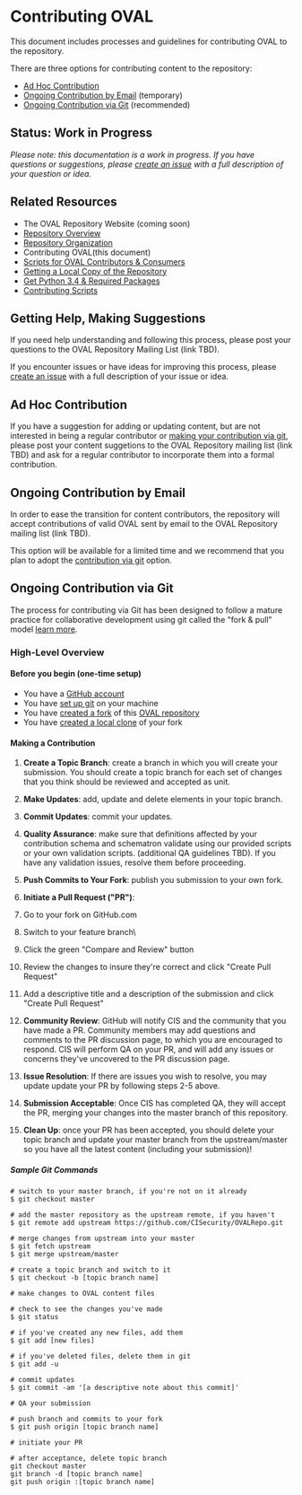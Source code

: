 # Contributing OVAL

This document includes processes and guidelines for contributing OVAL to the repository.

There are three options for contributing content to the repository:

- [Ad Hoc Contribution](#ad-hoc-contribution)
- [Ongoing Contribution by Email](#ongoing-contribution-by-email) (temporary)
- [Ongoing Contribution via Git](#ongoing-contribution-by-git) (recommended)

## Status: Work in Progress
*Please note: this documentation is a work in progress. If you have questions or suggestions, 
please [create an issue](https://github.com/CISecurity/OVALRepo/issues/new) with a full
description of your question or idea.*

## Related Resources

- The OVAL Repository Website (coming soon)
- [Repository Overview](./README.md)
- [Repository Organization](./repository/README.md)
- Contributing OVAL(this document)
- [Scripts for OVAL Contributors & Consumers](./scripts/README.md)
 - [Getting a Local Copy of the Repository](./README.getting.repo.md)
 - [Get Python 3.4 & Required Packages](./scripts/README.scripting.setup.md)
 - [Contributing Scripts](./scripts/CONTRIBUTING.md)

## Getting Help, Making Suggestions

If you need help understanding and following this process, please post your
questions to the OVAL Repository Mailing List (link TBD).

If you encounter issues or have ideas for improving this process, please 
[create an issue](https://github.com/CISecurity/OVALRepo/issues/new) with a full
description of your issue or idea.

## Ad Hoc Contribution

If you have a suggestion for adding or updating content, but are not interested in being a regular
contributor or [making your contribution via git](#ongoing-contribution-by-git), please post your
content suggetions to the OVAL Repository mailing list (link TBD) and ask for a regular contributor
to incorporate them into a formal contribution.

## Ongoing Contribution by Email

In order to ease the transition for content contributors, the repository will accept contributions
of valid OVAL sent by email to the OVAL Repository mailing list (link TBD).

This option will be available for a limited time and we recommend that you plan to adopt the 
[contribution via git](#ongoing-contribution-by-git) option.

## Ongoing Contribution via Git

The process for contributing via Git has been designed to follow a mature practice for collaborative 
development using git called the "fork & pull" model [learn more](https://help.github.com/articles/using-pull-requests/).

### High-Level Overview

#### Before you begin (one-time setup)

- You have a [GitHub account](https://github.com)
- You have [set up git](https://help.github.com/articles/set-up-git/) on your machine
- You have [created a fork](https://help.github.com/articles/fork-a-repo/) of this [OVAL repository](https://github.com/CISecurity/OVALRepo) 
- You have [created a local clone](https://help.github.com/articles/fork-a-repo/#step-2-create-a-local-clone-of-your-fork) of your fork

#### Making a Contribution

1. **Create a Topic Branch**: create a branch in which you will create your submission. You should create a topic branch for each set of changes that you think should be reviewed and accepted as unit.

2. **Make Updates**: add, update and delete elements in your topic branch.

3. **Commit Updates**: commit your updates.

4. **Quality Assurance**: make sure that definitions affected by your contribution schema and schematron validate
using our provided scripts or your own validation scripts. (additional QA guidelines TBD). If you have any validation
issues, resolve them before proceeding.

5. **Push Commits to Your Fork**: publish you submission to your own fork.

6. **Initiate a Pull Request ("PR")**: 
  1. Go to your fork on GitHub.com
  2. Switch to your feature branch\
  3. Click the green "Compare and Review" button 
  4. Review the changes to insure they're correct and click "Create Pull Request"
  5. Add a descriptive title and a description of the submission and click "Create Pull Request"

7. **Community Review**: GitHub will notify CIS and the community that you have made a PR.
Community members may add questions and comments to the PR discussion page, to which you are 
encouraged to respond. CIS will perform QA on your PR, and will add any issues or concerns they've uncovered to the PR discussion page.

8. **Issue Resolution**: If there are issues you wish to resolve, you may update update your PR by following
steps 2-5 above.

9. **Submission Acceptable**: Once CIS has completed QA, they will accept the PR, merging your changes into 
the master branch of this repository.

10. **Clean Up**: once your PR has been accepted, you should delete your topic branch and update your master
branch from the upstream/master so you have all the latest content (including your submission)!

##### Sample Git Commands

```Shell
# switch to your master branch, if you're not on it already
$ git checkout master

# add the master repository as the upstream remote, if you haven't
$ git remote add upstream https://github.com/CISecurity/OVALRepo.git

# merge changes from upstream into your master
$ git fetch upstream
$ git merge upstream/master

# create a topic branch and switch to it
$ git checkout -b [topic branch name]

# make changes to OVAL content files

# check to see the changes you've made
$ git status

# if you've created any new files, add them
$ git add [new files]

# if you've deleted files, delete them in git
$ git add -u

# commit updates
$ git commit -am '[a descriptive note about this commit]'

# QA your submission

# push branch and commits to your fork
$ git push origin [topic branch name]

# initiate your PR

# after acceptance, delete topic branch
git checkout master
git branch -d [topic branch name]
git push origin :[topic branch name]
```
